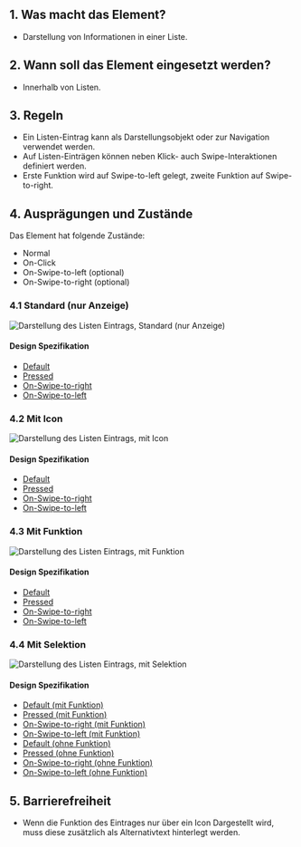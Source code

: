 ## 1. Was macht das Element?
*   Darstellung von Informationen in einer Liste.

## 2. Wann soll das Element eingesetzt werden?
*   Innerhalb von Listen. 

## 3. Regeln
*   Ein Listen-Eintrag kann als Darstellungsobjekt oder zur Navigation verwendet werden.
*   Auf Listen-Einträgen können neben Klick- auch Swipe-Interaktionen definiert werden.
*   Erste Funktion wird auf Swipe-to-left gelegt, zweite Funktion auf Swipe-to-right.

## 4. Ausprägungen und Zustände
Das Element hat folgende Zustände:
*   Normal
*   On-Click
*   On-Swipe-to-left (optional)
*   On-Swipe-to-right (optional)

### 4.1 Standard (nur Anzeige)
![Darstellung des Listen Eintrags, Standard (nur Anzeige)](https://raw.githubusercontent.com/sbb-design-systems/sbb-design-system/master/mobile/elements/list-item/images/ME21_Standard.png 'class: image')

#### Design Spezifikation
*   [Default](https://sbb.invisionapp.com/d/main#/console/14051805/313167015/inspect)
*   [Pressed](https://sbb.invisionapp.com/d/main#/console/14051805/313167016/inspect)
*   [On-Swipe-to-right](https://sbb.invisionapp.com/d/main#/console/14051805/313167014/inspect)
*   [On-Swipe-to-left](https://sbb.invisionapp.com/d/main#/console/14051805/313167013/inspect)

### 4.2 Mit Icon
![Darstellung des Listen Eintrags, mit Icon](https://raw.githubusercontent.com/sbb-design-systems/sbb-design-system/master/mobile/elements/list-item/images/ME21_Icon.png 'class: image')

#### Design Spezifikation
*   [Default](https://sbb.invisionapp.com/d/main#/console/14051805/313167021/inspect)
*   [Pressed](https://sbb.invisionapp.com/d/main#/console/14051805/313167024/inspect)
*   [On-Swipe-to-right](https://sbb.invisionapp.com/d/main#/console/14051805/313167023/inspect)
*   [On-Swipe-to-left](https://sbb.invisionapp.com/d/main#/console/14051805/313167022/inspect)

### 4.3 Mit Funktion
![Darstellung des Listen Eintrags, mit Funktion](https://raw.githubusercontent.com/sbb-design-systems/sbb-design-system/master/mobile/elements/list-item/images/ME21_Funktion.png 'class: image')

#### Design Spezifikation
*   [Default](https://sbb.invisionapp.com/d/main#/console/14051805/313167017/inspect)
*   [Pressed](https://sbb.invisionapp.com/d/main#/console/14051805/313167020/inspect)
*   [On-Swipe-to-right](https://sbb.invisionapp.com/d/main#/console/14051805/313167019/inspect)
*   [On-Swipe-to-left](https://sbb.invisionapp.com/d/main#/console/14051805/313167018/inspect)

### 4.4 Mit Selektion
![Darstellung des Listen Eintrags, mit Selektion](https://raw.githubusercontent.com/sbb-design-systems/sbb-design-system/master/mobile/elements/list-item/images/ME21_Selektion.png 'class: image')

#### Design Spezifikation
*   [Default (mit Funktion)](https://sbb.invisionapp.com/d/main#/console/14051805/313167025/inspect)
*   [Pressed (mit Funktion)](https://sbb.invisionapp.com/d/main#/console/14051805/313167028/inspect)
*   [On-Swipe-to-right (mit Funktion)](https://sbb.invisionapp.com/d/main#/console/14051805/313167027/inspect)
*   [On-Swipe-to-left (mit Funktion)](https://sbb.invisionapp.com/d/main#/console/14051805/313167026/inspect)
*   [Default (ohne Funktion)](https://sbb.invisionapp.com/d/main#/console/14051805/313167029/inspect)
*   [Pressed (ohne Funktion)](https://sbb.invisionapp.com/d/main#/console/14051805/313167032/inspect)
*   [On-Swipe-to-right (ohne Funktion)](https://sbb.invisionapp.com/d/main#/console/14051805/313167031/inspect)
*   [On-Swipe-to-left (ohne Funktion)](https://sbb.invisionapp.com/d/main#/console/14051805/313167030/inspect)

## 5. Barrierefreiheit
* Wenn die Funktion des Eintrages nur über ein Icon Dargestellt wird, muss diese zusätzlich als Alternativtext hinterlegt werden.